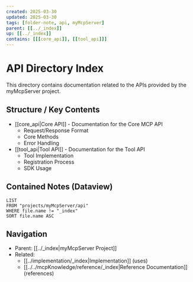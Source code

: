 ```yaml
---
created: 2025-03-30
updated: 2025-03-30
tags: [folder-note, api, myMcpServer]
parent: [[../_index]]
up: [[../_index]]
contains: [[[core_api]], [[tool_api]]]
---
```


# API Directory Index

This directory contains documentation related to the APIs provided by the myMcpServer project.

## Structure / Key Contents

- [[core_api|Core API]] - Documentation for the Core MCP API
  - Request/Response Format
  - Core Methods
  - Error Handling
- [[tool_api|Tool API]] - Documentation for the Tool API
  - Tool Implementation
  - Registration Process
  - SDK Usage

## Contained Notes (Dataview)

```dataview
LIST
FROM "projects/myMcpServer/api"
WHERE file.name != "_index"
SORT file.name ASC
```

## Navigation

- Parent: [[../_index|myMcpServer Project]]
- Related:
  - [[../implementation/_index|Implementation]] (uses)
  - [[../../mcpKnowledge/reference/_index|Reference Documentation]] (references)
